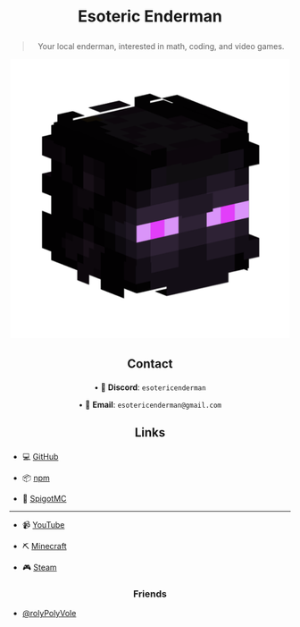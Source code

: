 # <p align="center"> Esoteric Enderman </p>

> <p align="center"> Your local enderman, interested in math, coding, and video games. </p>

<p align="center"> <img alt="My profile picture." src="Assets/Profile Picture.png" width="500" height="500" > </p>

## <p align="center"> Contact </p>

<p align="center"> &bull; 💬 <b>Discord</b>: <code>esotericenderman</code> </p>

<p align="center"> &bull; 📧 <b>Email</b>: <code>esotericenderman@gmail.com</code> </p>

## <p align="center"> Links </p>

- 💻 [GitHub](https://www.github.com/EsotericEnderman)

- 📦 [npm](https://www.npmjs.com/~esotericenderman)

- 🧱 [SpigotMC](https://www.spigotmc.org/members/esotericenderman.2123396/)

___

- 📹 [YouTube](https://www.youtube.com/@esotericenderman)

- ⛏️ [Minecraft](https://namemc.com/profile/EsotericEnderman.1)

- 🎮 [Steam](https://steamcommunity.com/id/esotericenderman/)

### <p align="center"> Friends </p>

- [@rolyPolyVole](https://github.com/rolyPolyVole)
